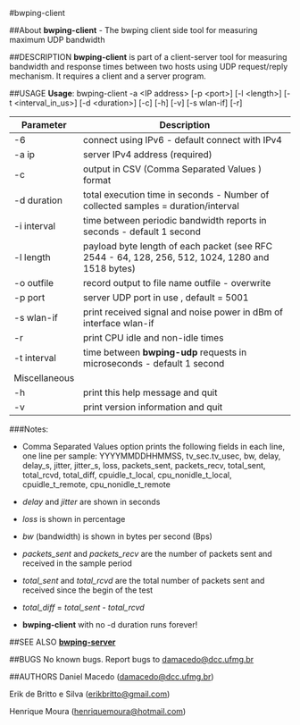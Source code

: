 #bwping-client

##About
**bwping-client** - The bwping client side tool for measuring maximum UDP bandwidth

##DESCRIPTION
**bwping-client** is part of a client-server tool for measuring bandwidth and response times between two hosts using UDP request/reply mechanism. It requires a client and a server program.

##USAGE
**Usage**: bwping-client -a &lt;IP address\> [-p &lt;port>] [-l &lt;length>] [-t &lt;interval_in_us>] [-d &lt;duration>] [-c] [-h] [-v] [-s wlan-if] [-r]

| Parameter | Description |
---| ---|
-6 | connect using IPv6 - default connect with IPv4 |
-a ip   | server IPv4 address (required) |
-c | output in CSV (Comma Separated Values ) format  |
-d duration | total execution time in seconds - Number of collected samples = duration/interval |
-i interval | time between periodic bandwidth reports in seconds - default 1 second |
-l length  | payload byte length of each packet  (see RFC 2544 - 64, 128, 256, 512, 1024, 1280 and 1518 bytes) |
-o outfile | record output to file name outfile - overwrite |
-p port | server UDP port in use , default = 5001 |
-s wlan-if | print received signal and noise power in dBm of interface wlan-if
-r | print CPU idle and non-idle times
-t interval | time between **bwping-udp** requests in microseconds - default 1 second |
Miscellaneous |
-h | print this help message and quit |
-v | print version information and quit |

###Notes:

  * Comma Separated Values  option prints the following fields in each line, one line per sample:
  YYYYMMDDHHMMSS, tv_sec.tv_usec, bw, delay, delay_s, jitter, jitter_s, loss, packets_sent, packets_recv, total_sent, total_rcvd, total_diff, cpuidle_t_local, cpu_nonidle_t_local, cpuidle_t_remote, cpu_nonidle_t_remote

  * *delay* and *jitter* are shown in seconds

  * *loss* is shown in percentage

  * *bw* (bandwidth) is shown in bytes per second (Bps)

  * *packets_sent* and *packets_recv* are the number of packets sent and received in the sample period

  * *total_sent* and *total_rcvd* are the total number of packets sent and received since the begin of the test

  * *total_diff* = *total_sent* - *total_rcvd*

   * **bwping-client** with no -d duration runs forever!

##SEE ALSO
**[bwping-server](https://github.com/h3dema/bwping-udp/blob/master/docs/bwping-server.md)**

##BUGS
No known bugs.
Report bugs to <damacedo@dcc.ufmg.br>

##AUTHORS
Daniel Macedo ([damacedo@dcc.ufmg.br](damacedo@dcc.ufmg.br))

Erik de Britto e Silva (erikbritto@gmail.com)

Henrique Moura (henriquemoura@hotmail.com)
